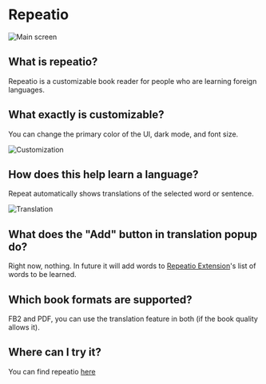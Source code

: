 # Repeatio
![Main screen](https://user-images.githubusercontent.com/39967396/87249775-c68d9880-c469-11ea-8544-ff140b18597e.png)

## What is repeatio?
Repeatio is a customizable book reader for people who are learning foreign languages.

## What exactly is customizable?
You can change the primary color of the UI, dark mode, and font size.

![Customization](https://user-images.githubusercontent.com/39967396/87249778-cb524c80-c469-11ea-824b-c6c59cc77e63.png)

## How does this help learn a language?
Repeat automatically shows translations of the selected word or sentence.

![Translation](https://user-images.githubusercontent.com/39967396/87249935-ae6a4900-c46a-11ea-8c63-98ba67bc3dd4.png)

## What does the "Add" button in translation popup do?
Right now, nothing. In future it will add words to [Repeatio Extension](https://github.com/qucumbah/repeatio-extension)'s list of words to be learned.

## Which book formats are supported?
FB2 and PDF, you can use the translation feature in both (if the book quality allows it).

## Where can I try it?
You can find repeatio [here](https://qucumbah.github.io/repeatio-pwa/)
